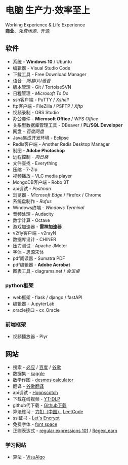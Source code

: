 # 电脑 生产力·效率至上
Working Experience &amp; Life Experience \
**商业**、*免费闭源*、开源

## 软件
* 系统 - **Windows 10** / Ubuntu
* 编辑器 - Visual Studio Code
* 下载工具 - Free Download Manager
* 语音 - *网易UU语音*
* 版本管理 - Git / TortoiseSVN
* 日程管理 - *Microsoft To Do*
* ssh客户端 - PuTTY / *Xshell*
* ftp客户端 - FileZilla / PSFTP / *Xftp*
* 视频录制 - OBS Studio
* 办公套件 - **Microsoft Office** / *WPS Office*
* 关系型数据库管理工具 - DBeaver / **PL/SQL Developer**
* 网盘 - *百度网盘*
* Java集成开发环境 - Eclipse
* Redis客户端 - Another Redis Desktop Manager
* 制图 - **Adobe Photoshop**
* 远程控制 - *向日葵*
* 文件查找 - Everything
* 压缩 - 7-Zip
* 视频播放 - VLC media player
* MongoDB客户端 - Robo 3T
* api调试 - *Postman*
* 浏览器 - *Microsoft Edge* / Firefox / Chrome
* 系统盘制作 - *Rufus*
* Windows终端 - *Windows Terminal*
* 音频处理 - Audacity
* 数学计算 - Octave
* 游戏加速器 - **雷神加速器**
* v2fly客户端 - v2rayN
* 数据库设计 - CHINER
* 压力测试 - Apache JMeter
* 字体 - 思源宋体
* pdf阅读器 - Sumatra PDF
* pdf编辑器 - **Adobe Acrobat**
* 图表工具 - diagrams.net / *会议桌*

### python框架
* web框架 - flask / django / fastAPI
* 编辑器 - JupyterLab
* oracle接口 - cx_Oracle

### 前端框架
* 视频播放器 - Plyr

## 网站
* 搜索 - [必应](https://cn.bing.com/) / [百度](https://www.baidu.com/) / [谷歌](https://www.google.com/)
* 数据集 - [kaggle](https://www.kaggle.com/)
* 数学作图 - [desmos calculator](https://www.desmos.com/calculator?lang=zh-CN)
* 翻译 - [谷歌翻译](https://translate.google.cn/)
* api调试 - [Hoppscotch](https://hoppscotch.io/cn)
* 下载在线视频 - [YT-DLP](https://github.com/yt-dlp/yt-dlp)
* github代下载 - [Github下载](https://d.serctl.com/)
* 算法练习 - [力扣（中国）](https://leetcode-cn.com/) [LeetCode](https://leetcode.com/)
* ssl证书 - [Let's Encrypt](https://letsencrypt.org/)
* 免费字体 - [font space](https://www.fontspace.com/)
* 正则表达式 - [regular expressions 101](https://regex101.com/) / [RegexLearn](https://regexlearn.com/)

### 学习网站
* 算法 - [VisuAlgo](https://visualgo.net/zh)
